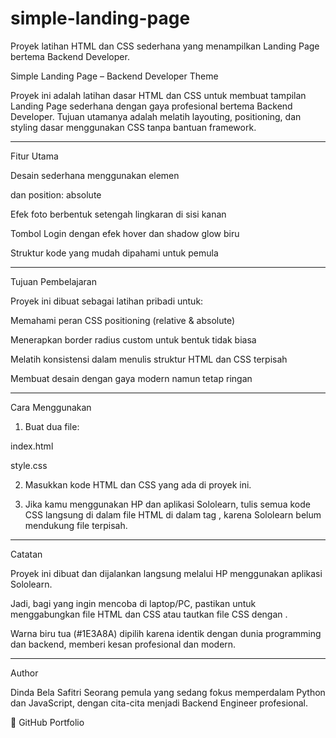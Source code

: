 # simple-landing-page
Proyek latihan HTML dan CSS sederhana yang menampilkan Landing Page bertema Backend Developer. 

Simple Landing Page – Backend Developer Theme

Proyek ini adalah latihan dasar HTML dan CSS untuk membuat tampilan Landing Page sederhana dengan gaya profesional bertema Backend Developer.
Tujuan utamanya adalah melatih layouting, positioning, dan styling dasar menggunakan CSS tanpa bantuan framework.


---

Fitur Utama

Desain sederhana menggunakan elemen <div> dan position: absolute

Efek foto berbentuk setengah lingkaran di sisi kanan

Tombol Login dengan efek hover dan shadow glow biru

Struktur kode yang mudah dipahami untuk pemula



---

Tujuan Pembelajaran

Proyek ini dibuat sebagai latihan pribadi untuk:

Memahami peran CSS positioning (relative & absolute)

Menerapkan border radius custom untuk bentuk tidak biasa

Melatih konsistensi dalam menulis struktur HTML dan CSS terpisah

Membuat desain dengan gaya modern namun tetap ringan



---

Cara Menggunakan

1. Buat dua file:

index.html

style.css



2. Masukkan kode HTML dan CSS yang ada di proyek ini.


3. Jika kamu menggunakan HP dan aplikasi Sololearn,
tulis semua kode CSS langsung di dalam file HTML di dalam tag <style>...</style>,
karena Sololearn belum mendukung file terpisah.




---

Catatan

Proyek ini dibuat dan dijalankan langsung melalui HP menggunakan aplikasi Sololearn.

Jadi, bagi yang ingin mencoba di laptop/PC, pastikan untuk menggabungkan file HTML dan CSS atau tautkan file CSS dengan <link rel="stylesheet" href="style.css">.

Warna biru tua (#1E3A8A) dipilih karena identik dengan dunia programming dan backend, memberi kesan profesional dan modern.



---

Author

Dinda Bela Safitri
Seorang pemula yang sedang fokus memperdalam Python dan JavaScript,
dengan cita-cita menjadi Backend Engineer profesional.

📎 GitHub Portfolio
